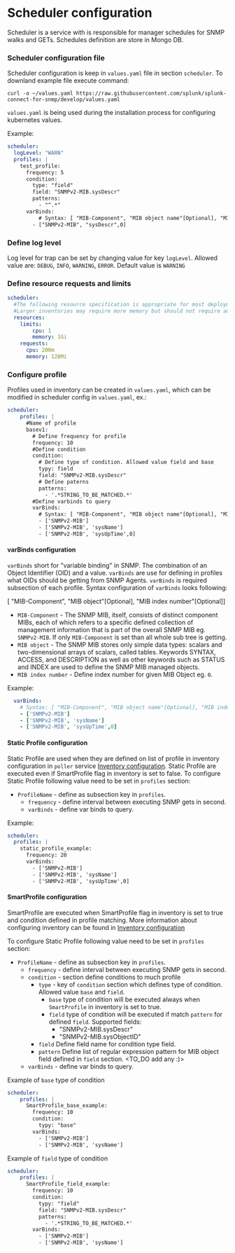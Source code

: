 # Scheduler configuration
Scheduler is a service with is responsible for manager schedules for SNMP walks and GETs. Schedules definition 
are store in Mongo DB. 
 
### Scheduler configuration file

Scheduler configuration is keep in `values.yaml` file in section `scheduler`.  To downland example file execute command:
```
curl -o ~/values.yaml https://raw.githubusercontent.com/splunk/splunk-connect-for-snmp/develop/values.yaml
```
`values.yaml` is being used during the installation process for configuring kubernetes values.

Example:
```yaml
scheduler:
  logLevel: "WARN"
  profiles: |
    test_profile:
      frequency: 5 
      condition: 
        type: "field" 
        field: "SNMPv2-MIB.sysDescr" 
        patterns: 
          - "^.*"
      varBinds:
          # Syntax: [ "MIB-Component", "MIB object name"[Optional], "MIB index number"[Optional]]
        - ["SNMPv2-MIB", "sysDescr",0]
```

### Define log level
Log level for trap can be set by changing value for key `logLevel`. Allowed value are: `DEBUG`, `INFO`, `WARNING`, `ERROR`. 
Default value is `WARNING`

### Define resource requests and limits
```yaml
scheduler:
  #The following resource specification is appropriate for most deployments to scale the
  #Larger inventories may require more memory but should not require additional cpu
  resources:
    limits:
        cpu: 1
        memory: 1Gi
    requests:
      cpu: 200m
      memory: 128Mi
```
### Configure profile 
Profiles used in inventory can be created in `values.yaml`, which can be modified in scheduler config in 
`values.yaml`, ex.:
```yaml
scheduler:
    profiles: |
      #Name of profile
      basev1:
        # Define frequency for profile
        frequency: 10
        #Define condition
        condition:
          # Define type of condition. Allowed value field and base 
          typy: field
          field: "SNMPv2-MIB.sysDescr"
          # Define paterns
          patterns:
            - '.*STRING_TO_BE_MATCHED.*'
        #Define varbinds to query
        varBinds:
          # Syntax: [ "MIB-Component", "MIB object name"[Optional], "MIB index number"[Optional]]
          - ['SNMPv2-MIB']
          - ['SNMPv2-MIB', 'sysName']
          - ['SNMPv2-MIB', 'sysUpTime',0]
```

#### varBinds configuration
`varBinds` short for "variable binding" in SNMP. The combination of an Object Identifier (OID) and a value. 
`varBinds` are use for defining in profiles what OIDs should be getting from SNMP Agents. `varBinds` is required 
subsection of each profile. Syntax configuration of `varBinds` looks following:

 [ "MIB-Component", "MIB object"[Optional], "MIB index number"[Optional]]
 
 - `MIB-Component` - The SNMP MIB, itself, consists of distinct component MIBs, each of which refers to a specific 
 defined collection of management information that is part of the overall SNMP MIB eg. `SNMPv2-MIB`. 
 If only `MIB-Component` is set than all whole sub tree is getting.
 - `MIB object` -  The SNMP MIB stores only simple data types: scalars and two-dimensional arrays of scalars, 
 called tables. Keywords SYNTAX, ACCESS, and DESCRIPTION as well as other keywords such as STATUS and 
 INDEX are used to define the SNMP MIB managed objects. 
 - `MIB index number` - Define index number for given MIB Object eg. `0`.
 
Example:
```yaml
  varBinds:
    # Syntax: [ "MIB-Component", "MIB object name"[Optional], "MIB index number"[Optional]]
    - ['SNMPv2-MIB']
    - ['SNMPv2-MIB', 'sysName']
    - ['SNMPv2-MIB', 'sysUpTime',0]
```

#### Static Profile configuration
Static Profile are used when they are defined on list of profile in inventory configuration in `poller` 
service [Inventory configuration](../poller-configuration/#configure-inventory). Static Profile are executed 
even if SmartProfile flag in inventory is set to false. 
To configure Static Profile following value need to be set in `profiles` section:

 - `ProfileName` - define as subsection key in `profiles`. 
    - `frequency` - define interval between executing SNMP gets in second.  
    -  `varBinds` - define var binds to query. 

Example:
```yaml
scheduler:
  profiles: |
    static_profile_example:
      frequency: 20
      varBinds:
        - ['SNMPv2-MIB']
        - ['SNMPv2-MIB', 'sysName']
        - ['SNMPv2-MIB', 'sysUpTime',0]
```

#### SmartProfile configuration
SmartProfile are executed when SmartProfile flag in inventory is set to true and condition defined in profile matching. 
More information about configuring inventory can be found in [Inventory configuration](../poller-configuration/#configure-inventory)

To configure Static Profile following value need to be set in `profiles` section:

 - `ProfileName` - define as subsection key in `profiles`. 
    - `frequency` - define interval between executing SNMP gets in second.
    - `condition` - section define conditions to much profile
        - `type` - key of `condition` section which defines type of condition. Allowed value `base` and `field`. 
            - `base` type of condition will be executed always when `SmartProfile` in inventory is set to true.
            - `field` type of condition will be executed if match `pattern` for defined `field`. Supported fields:
                -  "SNMPv2-MIB.sysDescr"
                -  "SNMPv2-MIB.sysObjectID"
        - `field` Define field name for condition type field. 
        - `pattern` Define list of regular expression pattern for MIB object field defined in `field` section. <TO_DO add any :)>
    - `varBinds` - define var binds to query. 

Example of `base` type of condition
```yaml
scheduler:
    profiles: |
      SmartProfile_base_example:
        frequency: 10
        condition: 
          typy: "base"
        varBinds:
          - ['SNMPv2-MIB']
          - ['SNMPv2-MIB', 'sysName']
``` 

Example of `field` type of condition
```yaml
scheduler:
    profiles: |
      SmartProfile_field_example:
        frequency: 10
        condition: 
          typy: "field"
          field: "SNMPv2-MIB.sysDescr"
          patterns:
            - '.*STRING_TO_BE_MATCHED.*'
        varBinds:
          - ['SNMPv2-MIB']
          - ['SNMPv2-MIB', 'sysName']
``` 




